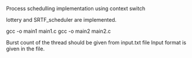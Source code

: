 Process schedulling implementation using context switch

lottery and SRTF_scheduler are implemented. 

gcc -o main1 main1.c
gcc -o main2 main2.c

Burst count of the thread should be given from input.txt file Input format is given in the file.
